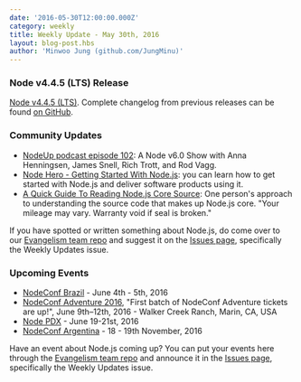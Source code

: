 ```yaml
---
date: '2016-05-30T12:00:00.000Z'
category: weekly
title: Weekly Update - May 30th, 2016
layout: blog-post.hbs
author: 'Minwoo Jung (github.com/JungMinu)'
---
```


### Node v4.4.5 (LTS) Release

[Node v4.4.5 (LTS)](/blog/release/v4.4.5/). Complete changelog from previous releases can be found [on GitHub](https://github.com/nodejs/node/blob/main/CHANGELOG.md).

### Community Updates

- [NodeUp podcast episode 102](http://nodeup.com/onehundredtwo): A Node v6.0 Show with Anna Henningsen, James Snell, Rich Trott, and Rod Vagg.
- [Node Hero - Getting Started With Node.js](https://blog.risingstack.com/node-hero-tutorial-getting-started-with-node-js/): you can learn how to get started with Node.js and deliver software products using it.
- [A Quick Guide To Reading Node.js Core Source](https://medium.com/@Trott/a-quick-guide-to-reading-node-js-core-source-c968d83e4194#.mmontrmvg): One person's approach to understanding the source code that makes up Node.js core. "Your mileage may vary. Warranty void if seal is broken."

If you have spotted or written something about Node.js, do come over to our [Evangelism team repo](https://github.com/nodejs/evangelism) and suggest it on the [Issues page](https://github.com/nodejs/evangelism/issues), specifically the Weekly Updates issue.

### Upcoming Events

- [NodeConf Brazil](http://brazil.nodeconf.com) - June 4th - 5th, 2016
- [NodeConf Adventure 2016](https://ti.to/nodeconf/adventure-2016), "First batch of NodeConf Adventure tickets are up!", June 9th–12th, 2016 - Walker Creek Ranch, Marin, CA, USA
- [Node PDX](http://nodepdx.org) - June 19-21st, 2016
- [NodeConf Argentina](https://2016.nodeconf.com.ar) - 18 - 19th November, 2016

Have an event about Node.js coming up? You can put your events here through the [Evangelism team repo](https://github.com/nodejs/evangelism) and announce it in the [Issues page](https://github.com/nodejs/evangelism/issues), specifically the Weekly Updates issue.
